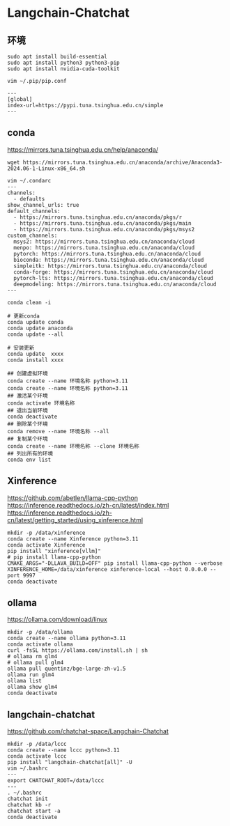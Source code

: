 # Langchain-Chatchat

## 环境

```
sudo apt install build-essential
sudo apt install python3 python3-pip
sudo apt install nvidia-cuda-toolkit

vim ~/.pip/pip.conf

---
[global]
index-url=https://pypi.tuna.tsinghua.edu.cn/simple
---
```

## conda

https://mirrors.tuna.tsinghua.edu.cn/help/anaconda/

```
wget https://mirrors.tuna.tsinghua.edu.cn/anaconda/archive/Anaconda3-2024.06-1-Linux-x86_64.sh

vim ~/.condarc
---
channels:
  - defaults
show_channel_urls: true
default_channels:
  - https://mirrors.tuna.tsinghua.edu.cn/anaconda/pkgs/r
  - https://mirrors.tuna.tsinghua.edu.cn/anaconda/pkgs/main
  - https://mirrors.tuna.tsinghua.edu.cn/anaconda/pkgs/msys2
custom_channels:
  msys2: https://mirrors.tuna.tsinghua.edu.cn/anaconda/cloud
  menpo: https://mirrors.tuna.tsinghua.edu.cn/anaconda/cloud
  pytorch: https://mirrors.tuna.tsinghua.edu.cn/anaconda/cloud
  bioconda: https://mirrors.tuna.tsinghua.edu.cn/anaconda/cloud
  simpleitk: https://mirrors.tuna.tsinghua.edu.cn/anaconda/cloud
  conda-forge: https://mirrors.tuna.tsinghua.edu.cn/anaconda/cloud
  pytorch-lts: https://mirrors.tuna.tsinghua.edu.cn/anaconda/cloud
  deepmodeling: https://mirrors.tuna.tsinghua.edu.cn/anaconda/cloud
---

conda clean -i

# 更新conda
conda update conda
conda update anaconda
conda update --all

# 安装更新
conda update  xxxx
conda install xxxx

## 创建虚拟环境
conda create --name 环境名称 python=3.11
conda create --name 环境名称 python=3.11
## 激活某个环境
conda activate 环境名称
## 退出当前环境
conda deactivate
## 删除某个环境
conda remove --name 环境名称 --all
## 复制某个环境
conda create --name 环境名称 --clone 环境名称
## 列出所有的环境
conda env list
```

## Xinference

https://github.com/abetlen/llama-cpp-python
https://inference.readthedocs.io/zh-cn/latest/index.html
https://inference.readthedocs.io/zh-cn/latest/getting_started/using_xinference.html

```
mkdir -p /data/xinference
conda create --name Xinference python=3.11
conda activate Xinference
pip install "xinference[vllm]"
# pip install llama-cpp-python
CMAKE_ARGS="-DLLAVA_BUILD=OFF" pip install llama-cpp-python --verbose
XINFERENCE_HOME=/data/xinference xinference-local --host 0.0.0.0 --port 9997
conda deactivate
```

## ollama

https://ollama.com/download/linux

```
mkdir -p /data/ollama
conda create --name ollama python=3.11
conda activate ollama
curl -fsSL https://ollama.com/install.sh | sh
# ollama rm glm4
# ollama pull glm4
ollama pull quentinz/bge-large-zh-v1.5
ollama run glm4
ollama list
ollama show glm4
conda deactivate
```

## langchain-chatchat

https://github.com/chatchat-space/Langchain-Chatchat

```
mkdir -p /data/lccc
conda create --name lccc python=3.11
conda activate lccc
pip install "langchain-chatchat[all]" -U
vim ~/.bashrc
---
export CHATCHAT_ROOT=/data/lccc
---
. ~/.bashrc
chatchat init
chatchat kb -r
chatchat start -a
conda deactivate
```
